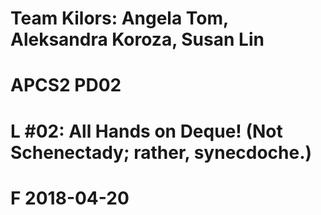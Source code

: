 # Team Kilors: Angela Tom, Aleksandra Koroza, Susan Lin 
# APCS2 PD02
# L #02: All Hands on Deque! (Not Schenectady; rather, synecdoche.)
# F 2018-04-20

